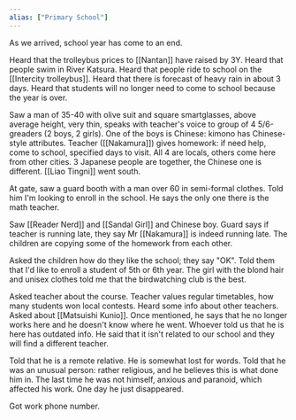 ```yaml
---
alias: ["Primary School"]
---
```


As we arrived, school year has come to an end.

Heard that the trolleybus prices to [[Nantan]] have raised by 3Y.
Heard that people swim in River Katsura.
Heard that people ride to school on the [[Intercity trolleybus]].
Heard that there is forecast of heavy rain in about 3 days.
Heard that students will no longer need to come to school because the year is over.

Saw a man of 35-40 with olive suit and square smartglasses, above average height, very thin, speaks with teacher's voice to group of 4 5/6-greaders (2 boys, 2 girls). One of the boys is Chinese: kimono has Chinese-style attributes. Teacher ([[Nakamura]]) gives homework: if need help, come to school, specified days to visit. All 4 are locals, others come here from other cities. 3 Japanese people are together, the Chinese one is different.
[[Liao Tingni]] went south.

At gate, saw a guard booth with a man over 60 in semi-formal clothes. Told him I'm looking to enroll in the school. He says the only one there is the math teacher.

Saw [[Reader Nerd]] and [[Sandal Girl]] and Chinese boy. Guard says if teacher is running late, they say Mr [[Nakamura]] is indeed running late.
The children are copying some of the homework from each other.

Asked the children how do they like the school; they say "OK".
Told them that I'd like to enroll a student of 5th or 6th year. The girl with the blond hair and unisex clothes told me that the birdwatching club is the best.

Asked teacher about the course. Teacher values regular timetables, how many students won local contests. Heard some info about other teachers.
Asked about [[Matsuishi Kunio]]. Once mentioned, he says that he no longer works here and he doesn't know where he went. Whoever told us that he is here has outdated info.
He said that it isn't related to our school and they will find a different teacher.

Told that he is a remote relative. He is somewhat lost for words.
Told that he was an unusual person: rather religious, and he believes this is what done him in. The last time he was not himself, anxious and paranoid, which affected his work. One day he just disappeared.

Got work phone number.